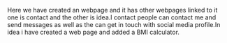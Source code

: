 Here we have created an webpage and it has other webpages linked to it one is contact and the other is idea.I contact people can contact me and send messages as well as the can get in touch with social media profile.In idea i have created a web page and added a BMI calculator.